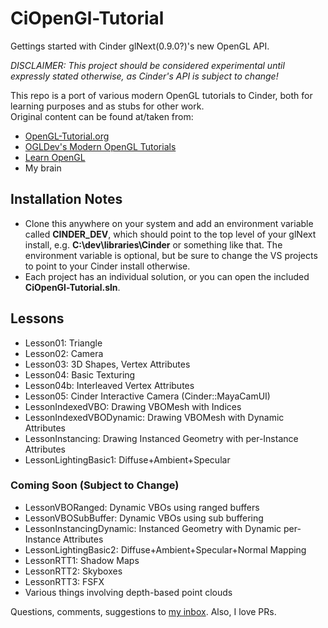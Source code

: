 # CiOpenGl-Tutorial

Gettings started with Cinder glNext(0.9.0?)'s new OpenGL API.

_DISCLAIMER: This project should be considered experimental until expressly stated otherwise, as Cinder's API is subject to change!_

This repo is a port of various modern OpenGL tutorials to Cinder, both for learning purposes and as stubs for other work.<br/>
Original content can be found at/taken from:<br/>

* [OpenGL-Tutorial.org](http://www.opengl-tutorial.org)
* [OGLDev's Modern OpenGL Tutorials](http://ogldev.atspace.co.uk/)
* [Learn OpenGL](http://learnopengl.com/)
* My brain

## Installation Notes
* Clone this anywhere on your system and add an environment variable called **CINDER_DEV**, which should point to the top level of your glNext install, e.g. **C:\dev\libraries\Cinder** or something like that.  The environment variable is optional, but be sure to change the VS projects to point to your Cinder install otherwise.
* Each project has an individual solution, or you can open the included **CiOpenGl-Tutorial.sln**.

## Lessons
* Lesson01: Triangle
* Lesson02: Camera
* Lesson03: 3D Shapes, Vertex Attributes
* Lesson04: Basic Texturing
* Lesson04b: Interleaved Vertex Attributes
* Lesson05: Cinder Interactive Camera (Cinder::MayaCamUI)
* LessonIndexedVBO: Drawing VBOMesh with Indices
* LessonIndexedVBODynamic: Drawing VBOMesh with Dynamic Attributes
* LessonInstancing: Drawing Instanced Geometry with per-Instance Attributes
* LessonLightingBasic1: Diffuse+Ambient+Specular


### Coming Soon (Subject to Change)
* LessonVBORanged: Dynamic VBOs using ranged buffers
* LessonVBOSubBuffer: Dynamic VBOs using sub buffering
* LessonInstancingDynamic: Instanced Geometry with Dynamic per-Instance Attributes
* LessonLightingBasic2: Diffuse+Ambient+Specular+Normal Mapping
* LessonRTT1: Shadow Maps
* LessonRTT2: Skyboxes
* LessonRTT3: FSFX
* Various things involving depth-based point clouds

Questions, comments, suggestions to [my inbox](mailto:seth.gibson1@gmail.com).  Also, I love PRs.
